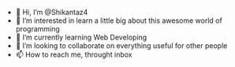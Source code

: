 - 👋 Hi, I’m @Shikantaz4
- 👀 I’m interested in learn a little big about this awesome world of programming
- 🌱 I’m currently learning Web Developing
- 💞️ I’m looking to collaborate on everything useful for other people
- 📫 How to reach me, throught inbox

<!---
Shikantaz4/Shikantaz4 is a ✨ special ✨ repository because its `README.md` (this file) appears on your GitHub profile.
You can click the Preview link to take a look at your changes.
--->
